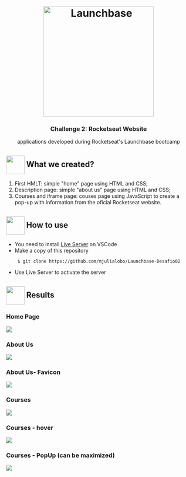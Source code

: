  <h1 align="center">
    <img alt="Launchbase" src="https://storage.googleapis.com/golden-wind/bootcamp-launchbase/logo.png" width="300px" />
</h1>

<h3 align="center">
  Challenge 2: Rocketseat Website
</h3>
 <p align="center"> applications developed during Rocketseat's Launchbase bootcamp </P>  
<h2> <img src= "https://img.icons8.com/plasticine/2x/rocket.png" width="50px" height="50px" align="center"/> What we created? </h2>
<ol> <li> First HMLT: simple "home" page using HTML and CSS; </li>
<li> Description page: simple "about us" page using HTML and CSS; </li>
<li> Courses and iframe page: couses page using JavaScript to create a pop-up with information from the oficial Rocketseat website. </li> </ol> </p>

<h2> <img src="https://i.dlpng.com/static/png/6577858_preview.png" width="50px" align="center"/> How to use </h2>
 <ul style= circle> <li> You need to install  <a href="https://marketplace.visualstudio.com/items?itemName=ritwickdey.LiveServer">Live Server</a> on VSCode </li> 
 <li> Make a copy of this repository </li> 
 
```
 $ git clone https://github.com/mjulialobo/Launchbase-Desafio02
```
<li> Use Live Server to activate the server </li> </ul>


  <h2><img src="https://static.thenounproject.com/png/25759-200.png"width="50px" height="50px" align="center"/> Results</h2>
  
  <h3> Home Page </h3>
  <img src ="https://user-images.githubusercontent.com/65983895/85102823-d05e0c00-b1db-11ea-982c-d03c811f977f.PNG"/>
  
  
  <h3> About Us </h3>
  <img src ="https://user-images.githubusercontent.com/65983895/85102826-d18f3900-b1db-11ea-81cd-7d3fb2cbb6f3.PNG"/>
  
  
  <h3> About Us- Favicon </h3>
  <img src ="https://user-images.githubusercontent.com/65983895/85102835-d3f19300-b1db-11ea-9960-7567b10c5118.PNG"/>
  
   <h3> Courses </h3>
  <img src ="https://user-images.githubusercontent.com/65983895/85102828-d227cf80-b1db-11ea-8307-d61fcc265458.PNG"/>
  
  <h3> Courses - hover </h3>
  <img src ="https://user-images.githubusercontent.com/65983895/85102829-d2c06600-b1db-11ea-92db-d6d6d39fc6f6.PNG"/>
  
  <h3> Courses - PopUp (can be maximized)</h3>
  <img src ="https://user-images.githubusercontent.com/65983895/85102833-d2c06600-b1db-11ea-9611-e9d5a1f9b138.PNG"/>
  
  

